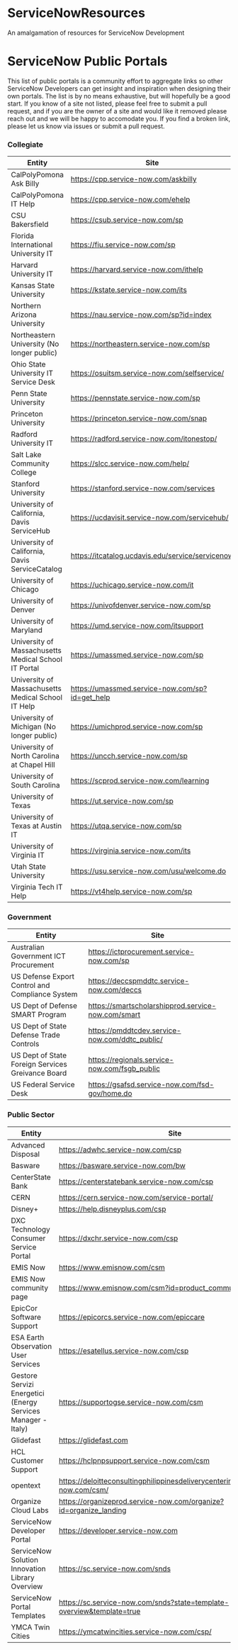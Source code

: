 # ServiceNowResources
An amalgamation of resources for ServiceNow Development


# ServiceNow Public Portals

This list of public portals is a community effort to aggregate links so other ServiceNow Developers can get insight and inspiration when designing their own portals. The list is by no means exhaustive, but will hopefully be a good start. If you know of a site not listed, please feel free to submit a pull request, and if you are the owner of a site and would like it removed please reach out and we will be happy to accomodate you. If you find a broken link, please let us know via issues or submit a pull request. 

### Collegiate

Entity | Site 
------------ | ------------- 
CalPolyPomona Ask Billy	|	https://cpp.service-now.com/askbilly	
CalPolyPomona IT Help	|	https://cpp.service-now.com/ehelp	
CSU Bakersfield	|	https://csub.service-now.com/sp	
Florida International University IT	|	https://fiu.service-now.com/sp	
Harvard University IT	|	https://harvard.service-now.com/ithelp	
Kansas State University	|	https://kstate.service-now.com/its	
Northern Arizona University	|	https://nau.service-now.com/sp?id=index	
Northeastern University (No longer public)	|	https://northeastern.service-now.com/sp	
Ohio State University IT Service Desk	|	https://osuitsm.service-now.com/selfservice/	
Penn State University |	https://pennstate.service-now.com/sp	
Princeton University |	https://princeton.service-now.com/snap	
Radford University IT	|	https://radford.service-now.com/itonestop/	
Salt Lake Community College	|	https://slcc.service-now.com/help/	
Stanford University |	https://stanford.service-now.com/services	
University of California, Davis ServiceHub	|	https://ucdavisit.service-now.com/servicehub/	
University of California, Davis ServiceCatalog	|	https://itcatalog.ucdavis.edu/service/servicenow	
University of Chicago	|	https://uchicago.service-now.com/it	
University of Denver |	https://univofdenver.service-now.com/sp	
University of Maryland |	https://umd.service-now.com/itsupport	
University of Massachusetts Medical School IT Portal	|	https://umassmed.service-now.com/sp	
University of Massachusetts Medical School IT Help	|	https://umassmed.service-now.com/sp?id=get_help	
University of Michigan (No longer public)	|	https://umichprod.service-now.com/sp	
University of North Carolina at Chapel Hill |	https://uncch.service-now.com/sp	
University of South Carolina |	https://scprod.service-now.com/learning	
University of Texas |	https://ut.service-now.com/sp	
University of Texas at Austin IT	|	https://utqa.service-now.com/sp	
University of Virginia IT	|	https://virginia.service-now.com/its	
Utah State University	|	https://usu.service-now.com/usu/welcome.do	
Virginia Tech IT Help	|	https://vt4help.service-now.com/sp	

### Government

Entity | Site 
------------ | -------------
Australian Government ICT Procurement	|	https://ictprocurement.service-now.com/sp
US Defense Export Control and Compliance System	|	https://deccspmddtc.service-now.com/deccs
US Dept of Defense SMART Program	|	https://smartscholarshipprod.service-now.com/smart
US Dept of State Defense Trade Controls	|	https://pmddtcdev.service-now.com/ddtc_public/
US Dept of State Foreign Services Greivance Board	|	https://regionals.service-now.com/fsgb_public
US Federal Service Desk	|	https://gsafsd.service-now.com/fsd-gov/home.do

### Public Sector

Entity | Site 
------------ | -------------
Advanced Disposal | https://adwhc.service-now.com/csp
Basware	|	https://basware.service-now.com/bw
CenterState Bank | https://centerstatebank.service-now.com/csp
CERN |	https://cern.service-now.com/service-portal/
Disney+ |	https://help.disneyplus.com/csp
DXC Technology Consumer Service Portal	|	https://dxchr.service-now.com/csp
EMIS Now | https://www.emisnow.com/csm
EMIS Now community page | https://www.emisnow.com/csm?id=product_community
EpicCor Software Support |	https://epicorcs.service-now.com/epiccare
ESA Earth Observation User Services	|	https://esatellus.service-now.com/csp
Gestore Servizi Energetici (Energy Services Manager - Italy)	|	https://supportogse.service-now.com/csm
Glidefast | https://glidefast.com
HCL Customer Support	|	https://hclpnpsupport.service-now.com/csm
opentext| https://deloitteconsultingphilippinesdeliverycenterincdemo4.service-now.com/csm/
Organize Cloud Labs	|	https://organizeprod.service-now.com/organize?id=organize_landing
ServiceNow Developer Portal	|	https://developer.service-now.com
ServiceNow Solution Innovation Library Overview	|	https://sc.service-now.com/snds
ServiceNow Portal Templates	|	https://sc.service-now.com/snds?state=template-overview&template=true
YMCA Twin Cities | https://ymcatwincities.service-now.com/csp/
